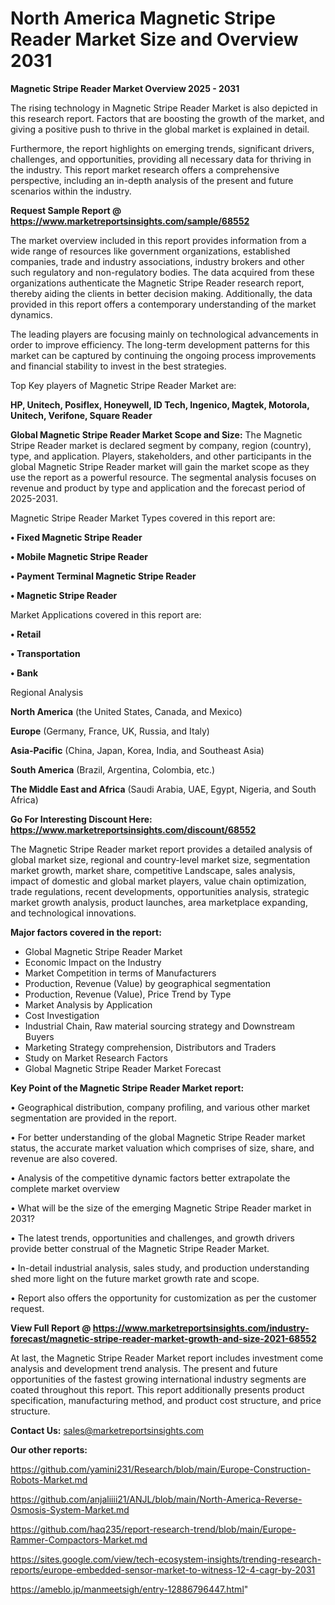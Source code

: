 # North America Magnetic Stripe Reader Market Size and Overview 2031

<Strong> Magnetic Stripe Reader Market Overview 2025 - 2031</strong>

The rising technology in Magnetic Stripe Reader Market is also depicted in this research report. Factors that are boosting the growth of the market, and giving a positive push to thrive in the global market is explained in detail.

Furthermore, the report highlights on emerging trends, significant drivers, challenges, and opportunities, providing all necessary data for thriving in the industry. This report market research offers a comprehensive perspective, including an in-depth analysis of the present and future scenarios within the industry.

<strong>Request Sample Report @ <a href=https://www.marketreportsinsights.com/sample/68552>https://www.marketreportsinsights.com/sample/68552</a></strong>

The market overview included in this report provides information from a wide range of resources like government organizations, established companies, trade and industry associations, industry brokers and other such regulatory and non-regulatory bodies. The data acquired from these organizations authenticate the Magnetic Stripe Reader research report, thereby aiding the clients in better decision making. Additionally, the data provided in this report offers a contemporary understanding of the market dynamics.

The leading players are focusing mainly on technological advancements in order to improve efficiency. The long-term development patterns for this market can be captured by continuing the ongoing process improvements and financial stability to invest in the best strategies.

Top Key players of Magnetic Stripe Reader Market are:

<strong>HP, Unitech, Posiflex, Honeywell, ID Tech, Ingenico, Magtek, Motorola, Unitech, Verifone, Square Reader</strong>

<strong><b>Global Magnetic Stripe Reader Market Scope and Size:</b></strong>
The Magnetic Stripe Reader market is declared segment by company, region (country), type, and application. Players, stakeholders, and other participants in the global Magnetic Stripe Reader market will gain the market scope as they use the report as a powerful resource. The segmental analysis focuses on revenue and product by type and application and the forecast period of 2025-2031.

Magnetic Stripe Reader Market Types covered in this report are:

<strong>• Fixed Magnetic Stripe Reader

• Mobile Magnetic Stripe Reader

• Payment Terminal Magnetic Stripe Reader

• Magnetic Stripe Reader</strong>

Market Applications covered in this report are:

<strong>• Retail

• Transportation

• Bank</strong> 

Regional Analysis

<strong>North America</strong> (the United States, Canada, and Mexico)

<strong>Europe</strong> (Germany, France, UK, Russia, and Italy)

<strong>Asia-Pacific</strong> (China, Japan, Korea, India, and Southeast Asia)

<strong>South America</strong> (Brazil, Argentina, Colombia, etc.)

<strong>The Middle East and Africa</strong> (Saudi Arabia, UAE, Egypt, Nigeria, and South Africa)

<strong>Go For Interesting Discount Here: <a href=https://www.marketreportsinsights.com/discount/68552>https://www.marketreportsinsights.com/discount/68552</a></strong>

The Magnetic Stripe Reader market report provides a detailed analysis of global market size, regional and country-level market size, segmentation market growth, market share, competitive Landscape, sales analysis, impact of domestic and global market players, value chain optimization, trade regulations, recent developments, opportunities analysis, strategic market growth analysis, product launches, area marketplace expanding, and technological innovations.

<strong><b>Major factors covered in the report:</b></strong>
<ul>
  <li>Global Magnetic Stripe Reader Market </li>
  <li>Economic Impact on the Industry</li>
  <li>Market Competition in terms of Manufacturers</li>
  <li>Production, Revenue (Value) by geographical segmentation</li>
  <li>Production, Revenue (Value), Price Trend by Type</li>
  <li>Market Analysis by Application</li>
  <li>Cost Investigation</li>
  <li>Industrial Chain, Raw material sourcing strategy and Downstream Buyers</li>
  <li>Marketing Strategy comprehension, Distributors and Traders</li>
  <li>Study on Market Research Factors</li>
  <li>Global Magnetic Stripe Reader Market Forecast</li>
</ul>

<strong><b>Key Point of the Magnetic Stripe Reader Market report:</b></strong>

• Geographical distribution, company profiling, and various other market segmentation are provided in the report.

• For better understanding of the global Magnetic Stripe Reader market status, the accurate market valuation which comprises of size, share, and revenue are also covered.

• Analysis of the competitive dynamic factors better extrapolate the complete market overview

• What will be the size of the emerging Magnetic Stripe Reader market in 2031?

• The latest trends, opportunities and challenges, and growth drivers provide better construal of the Magnetic Stripe Reader Market.

• In-detail industrial analysis, sales study, and production understanding shed more light on the future market growth rate and scope.

• Report also offers the opportunity for customization as per the customer request.

<strong><b>View Full Report @ <a href=https://www.marketreportsinsights.com/industry-forecast/magnetic-stripe-reader-market-growth-and-size-2021-68552>https://www.marketreportsinsights.com/industry-forecast/magnetic-stripe-reader-market-growth-and-size-2021-68552</a></b></strong>


At last, the Magnetic Stripe Reader Market report includes investment come analysis and development trend analysis. The present and future opportunities of the fastest growing international industry segments are coated throughout this report. This report additionally presents product specification, manufacturing method, and product cost structure, and price structure.

<strong>Contact Us:</strong>
sales@marketreportsinsights.com

<strong>Our other reports:</strong>

<a href=https://github.com/yamini231/Research/blob/main/Europe-Construction-Robots-Market.md>https://github.com/yamini231/Research/blob/main/Europe-Construction-Robots-Market.md</a>

<a href=https://github.com/anjaliiii21/ANJL/blob/main/North-America-Reverse-Osmosis-System-Market.md>https://github.com/anjaliiii21/ANJL/blob/main/North-America-Reverse-Osmosis-System-Market.md</a>

<a href=https://github.com/haq235/report-research-trend/blob/main/Europe-Rammer-Compactors-Market.md>https://github.com/haq235/report-research-trend/blob/main/Europe-Rammer-Compactors-Market.md</a>

<a href=https://sites.google.com/view/tech-ecosystem-insights/trending-research-reports/europe-embedded-sensor-market-to-witness-12-4-cagr-by-2031>https://sites.google.com/view/tech-ecosystem-insights/trending-research-reports/europe-embedded-sensor-market-to-witness-12-4-cagr-by-2031</a>

<a href=https://ameblo.jp/manmeetsigh/entry-12886796447.html>https://ameblo.jp/manmeetsigh/entry-12886796447.html</a>"
